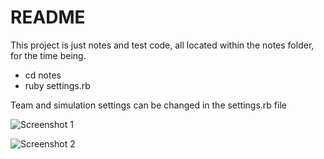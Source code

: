 # README

This project is just notes and test code, all located within the notes folder,
for the time being.

* cd notes
* ruby settings.rb

Team and simulation settings can be changed in the settings.rb file

![Screenshot 1](https://github.com/mharr171/Moneyball_League_Simulator/images/Screnshot1.png)

![Screenshot 2](https://github.com/mharr171/Moneyball_League_Simulator/images/Screnshot2.png)
